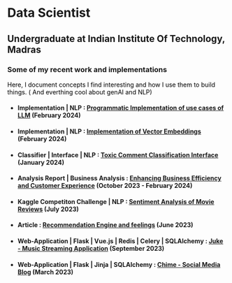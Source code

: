 # Data Scientist 
## Undergraduate at Indian Institute Of Technology, Madras


### Some of my recent work and implementations 
<font color="black">Here, I document concepts I find interesting and how I use them to build things. 
( And everthing cool about genAI and NLP) 
</font>
- #### Implementation | NLP : [Programmatic Implementation of use cases of LLM](https://aniketdash7.github.io/llm_overview/) (February 2024)
- #### Implementation | NLP : [Implementation of Vector Embeddings](https://aniketdash7.github.io/vector_embeddings/) (February 2024)
- #### Classifier | Interface | NLP : [Toxic Comment Classification Interface](https://aniketdash7.github.io/toxic_comment_classifier/) (January 2024)
- #### Analysis Report | Business Analysis : [Enhancing Business Efficiency and Customer Experience](https://aniketdash7.github.io/business_data_management/) (October 2023 - February 2024)
- #### Kaggle Competiton Challenge | NLP : [Sentiment Analysis of Movie Reviews](https://aniketdash7.github.io/sentiment_analysis_movie_reviews) (July 2023)
- #### Article : [Recommendation Engine and feelings](https://medium.com/@aniket.addash/recommendation-engine-and-feelings-38d9842e8ce1) (June 2023)
- #### Web-Application | Flask | Vue.js | Redis | Celery | SQLAlchemy : [Juke - Music Streaming Application](https://aniketdash7.github.io/juke) (September 2023)
- #### Web-Application | Flask | Jinja | SQLAlchemy : [Chime - Social Media Blog](https://aniketdash7.github.io/chime) (March 2023)
